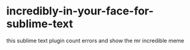# incredibly-in-your-face-for-sublime-text
this sublime text plugin count errors and show the mr incredible meme
